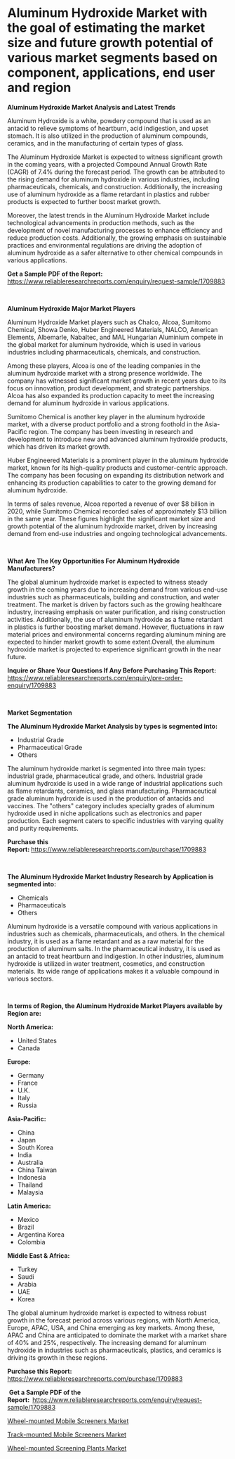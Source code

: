 <p><h1>Aluminum Hydroxide Market with the goal of estimating the market size and future growth potential of various market segments based on component, applications, end user and region</h1></p><p><strong>Aluminum Hydroxide Market Analysis and Latest Trends</strong></p>
<p><p>Aluminum Hydroxide is a white, powdery compound that is used as an antacid to relieve symptoms of heartburn, acid indigestion, and upset stomach. It is also utilized in the production of aluminum compounds, ceramics, and in the manufacturing of certain types of glass.</p><p>The Aluminum Hydroxide Market is expected to witness significant growth in the coming years, with a projected Compound Annual Growth Rate (CAGR) of 7.4% during the forecast period. The growth can be attributed to the rising demand for aluminum hydroxide in various industries, including pharmaceuticals, chemicals, and construction. Additionally, the increasing use of aluminum hydroxide as a flame retardant in plastics and rubber products is expected to further boost market growth.</p><p>Moreover, the latest trends in the Aluminum Hydroxide Market include technological advancements in production methods, such as the development of novel manufacturing processes to enhance efficiency and reduce production costs. Additionally, the growing emphasis on sustainable practices and environmental regulations are driving the adoption of aluminum hydroxide as a safer alternative to other chemical compounds in various applications.</p></p>
<p><strong>Get a Sample PDF of the Report:&nbsp;</strong> <a href="https://www.reliableresearchreports.com/enquiry/request-sample/1709883">https://www.reliableresearchreports.com/enquiry/request-sample/1709883</a></p>
<p>&nbsp;</p>
<p><strong>Aluminum Hydroxide Major Market Players</strong></p>
<p><p>Aluminum Hydroxide Market players such as Chalco, Alcoa, Sumitomo Chemical, Showa Denko, Huber Engineered Materials, NALCO, American Elements, Albemarle, Nabaltec, and MAL Hungarian Aluminium compete in the global market for aluminum hydroxide, which is used in various industries including pharmaceuticals, chemicals, and construction.</p><p>Among these players, Alcoa is one of the leading companies in the aluminum hydroxide market with a strong presence worldwide. The company has witnessed significant market growth in recent years due to its focus on innovation, product development, and strategic partnerships. Alcoa has also expanded its production capacity to meet the increasing demand for aluminum hydroxide in various applications.</p><p>Sumitomo Chemical is another key player in the aluminum hydroxide market, with a diverse product portfolio and a strong foothold in the Asia-Pacific region. The company has been investing in research and development to introduce new and advanced aluminum hydroxide products, which has driven its market growth.</p><p>Huber Engineered Materials is a prominent player in the aluminum hydroxide market, known for its high-quality products and customer-centric approach. The company has been focusing on expanding its distribution network and enhancing its production capabilities to cater to the growing demand for aluminum hydroxide.</p><p>In terms of sales revenue, Alcoa reported a revenue of over $8 billion in 2020, while Sumitomo Chemical recorded sales of approximately $13 billion in the same year. These figures highlight the significant market size and growth potential of the aluminum hydroxide market, driven by increasing demand from end-use industries and ongoing technological advancements.</p></p>
<p>&nbsp;</p>
<p><strong>What Are The Key Opportunities For Aluminum Hydroxide Manufacturers?</strong></p>
<p><p>The global aluminum hydroxide market is expected to witness steady growth in the coming years due to increasing demand from various end-use industries such as pharmaceuticals, building and construction, and water treatment. The market is driven by factors such as the growing healthcare industry, increasing emphasis on water purification, and rising construction activities. Additionally, the use of aluminum hydroxide as a flame retardant in plastics is further boosting market demand. However, fluctuations in raw material prices and environmental concerns regarding aluminum mining are expected to hinder market growth to some extent.Overall, the aluminum hydroxide market is projected to experience significant growth in the near future.</p></p>
<p><strong>Inquire or Share Your Questions If Any Before Purchasing This Report:</strong> <a href="https://www.reliableresearchreports.com/enquiry/pre-order-enquiry/1709883">https://www.reliableresearchreports.com/enquiry/pre-order-enquiry/1709883</a></p>
<p>&nbsp;</p>
<p><strong>Market Segmentation</strong></p>
<p><strong>The Aluminum Hydroxide Market Analysis by types is segmented into:</strong></p>
<p><ul><li>Industrial Grade</li><li>Pharmaceutical Grade</li><li>Others</li></ul></p>
<p><p>The aluminum hydroxide market is segmented into three main types: industrial grade, pharmaceutical grade, and others. Industrial grade aluminum hydroxide is used in a wide range of industrial applications such as flame retardants, ceramics, and glass manufacturing. Pharmaceutical grade aluminum hydroxide is used in the production of antacids and vaccines. The "others" category includes specialty grades of aluminum hydroxide used in niche applications such as electronics and paper production. Each segment caters to specific industries with varying quality and purity requirements.</p></p>
<p><strong>Purchase this Report:&nbsp;</strong><a href="https://www.reliableresearchreports.com/purchase/1709883">https://www.reliableresearchreports.com/purchase/1709883</a></p>
<p>&nbsp;</p>
<p><strong>The Aluminum Hydroxide Market Industry Research by Application is segmented into:</strong></p>
<p><ul><li>Chemicals</li><li>Pharmaceuticals</li><li>Others</li></ul></p>
<p><p>Aluminum hydroxide is a versatile compound with various applications in industries such as chemicals, pharmaceuticals, and others. In the chemical industry, it is used as a flame retardant and as a raw material for the production of aluminum salts. In the pharmaceutical industry, it is used as an antacid to treat heartburn and indigestion. In other industries, aluminum hydroxide is utilized in water treatment, cosmetics, and construction materials. Its wide range of applications makes it a valuable compound in various sectors.</p></p>
<p>&nbsp;</p>
<p><strong>In terms of Region, the Aluminum Hydroxide Market Players available by Region are:</strong></p>
<p>
    <p> <strong> North America: </strong>
        <ul>
            <li>United States</li>
            <li>Canada</li>
        </ul>
        </p> 
    <p> <strong> Europe: </strong>
        <ul>
            <li>Germany</li>
            <li>France</li>
            <li>U.K.</li>
            <li>Italy</li>
            <li>Russia</li>
        </ul>
        </p> 
    <p> <strong> Asia-Pacific: </strong>
        <ul>
            <li>China</li>
            <li>Japan</li>
            <li>South Korea</li>
            <li>India</li>
            <li>Australia</li>
            <li>China Taiwan</li>
            <li>Indonesia</li>
            <li>Thailand</li>
            <li>Malaysia</li>
        </ul>
        </p> 
    <p> <strong> Latin America: </strong>
        <ul>
            <li>Mexico</li>
            <li>Brazil</li>
            <li>Argentina Korea</li>
            <li>Colombia</li>
        </ul>
        </p> 
    <p> <strong> Middle East & Africa: </strong>
        <ul>
            <li>Turkey</li>
            <li>Saudi</li>
            <li>Arabia</li>
            <li>UAE</li>
            <li>Korea</li>
        </ul>
    </p>
    </p>
<p><p>The global aluminum hydroxide market is expected to witness robust growth in the forecast period across various regions, with North America, Europe, APAC, USA, and China emerging as key markets. Among these, APAC and China are anticipated to dominate the market with a market share of 40% and 25%, respectively. The increasing demand for aluminum hydroxide in industries such as pharmaceuticals, plastics, and ceramics is driving its growth in these regions.</p></p>
<p><strong>Purchase this Report: </strong><a href="https://www.reliableresearchreports.com/purchase/1709883">https://www.reliableresearchreports.com/purchase/1709883</a></p>
<p>&nbsp;<strong>Get a Sample PDF of the Report:&nbsp;&nbsp;</strong><a href="https://www.reliableresearchreports.com/enquiry/request-sample/1709883">https://www.reliableresearchreports.com/enquiry/request-sample/1709883</a></p>
<p><strong></strong></p>
<p><p><a href="https://view.publitas.com/reportprime-1/wheel-mounted-mobile-screeners-market-offers-provide-insightful-data-for-the-time-period-from-2023-to-2030-and-also-provide-analysis-based-on-application-type-and-region/">Wheel-mounted Mobile Screeners Market</a></p><p><a href="https://view.publitas.com/reportprime-1/track-mounted-mobile-screeners-market-research-report-provides-critical-insights-that-can-help-shape-business-development-and-investment-strategies/">Track-mounted Mobile Screeners Market</a></p><p><a href="https://view.publitas.com/reportprime-1/wheel-mounted-screening-plants-market-size-reflecting-a-forecast-till-2030-market-by-type-by-application-and-by-geography/">Wheel-mounted Screening Plants Market</a></p></p>